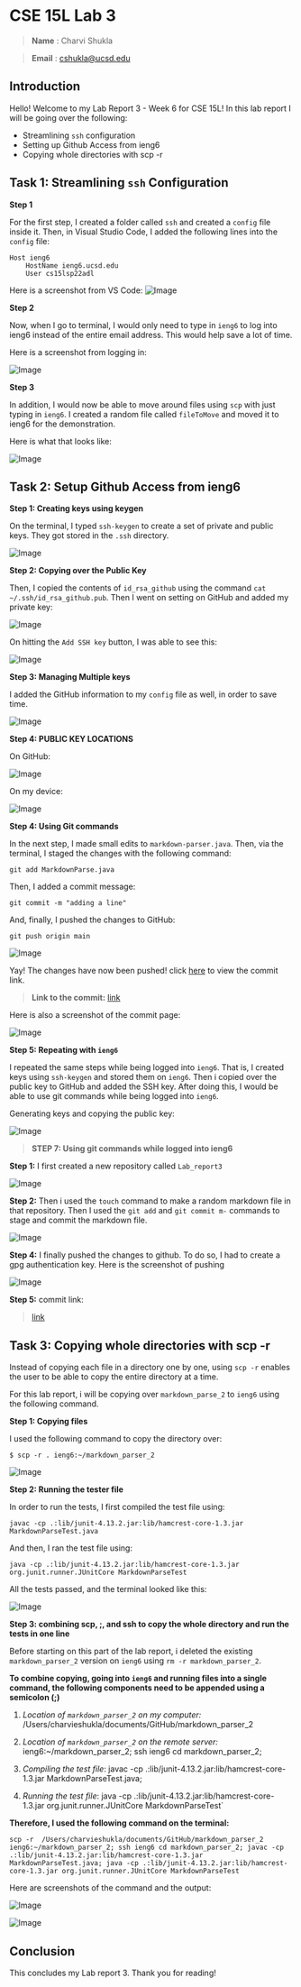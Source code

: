 # CSE 15L Lab 3

> __Name__ : Charvi Shukla 

> __Email__ : cshukla@ucsd.edu 

## Introduction
Hello! Welcome to my Lab Report 3 - Week 6 for CSE 15L!
In this lab report I will be going over the following:
* Streamlining `ssh` configuration 
* Setting up Github Access from ieng6
* Copying whole directories with scp -r

## **Task 1: Streamlining `ssh` Configuration**

**Step 1**

For the first step, I created a folder called `ssh` and created a `config` file inside it. 
Then, in Visual Studio Code, I added the following lines into the `config` file:

```
Host ieng6
    HostName ieng6.ucsd.edu
    User cs15lsp22adl 
```
Here is a screenshot from VS Code:
![Image](Lab3_VSCode.png)

**Step 2**

Now, when I go to terminal, I would only need to type in `ieng6` to log into ieng6 instead of the entire email address. This would help save a lot of time. 

Here is a screenshot from logging in:

![Image](ieng6_working.png)

**Step 3**

In addition, I would now be able to move around files using `scp` with just typing in `ieng6`. I created a random file called `fileToMove` and moved it to ieng6 for the demonstration. 

Here is what that looks like:

![Image](fileToMove.png)


## **Task 2: Setup Github Access from ieng6**

**Step 1: Creating keys using keygen**

On the terminal, I typed `ssh-keygen` to create a set of private and public keys. They got stored in the `.ssh` directory. 

![Image](generating_keys.png)

**Step 2: Copying over the Public Key**

Then, I copied the contents of `id_rsa_github` using the command `cat ~/.ssh/id_rsa_github.pub`. Then I went on setting on GitHub and added my private key:

![Image](private_key.png)


On hitting the `Add SSH key` button, I was able to see this:

![Image](key_added.png)

**Step 3: Managing Multiple keys**

I added the GitHub information to my `config` file as well, in order to save time. 

![Image](config_save.png)

**Step 4: PUBLIC KEY LOCATIONS**

On GitHub: 

![Image](keys_on_github.png)


On my device:

![Image](key_on_mydevice.png)

**Step 4: Using Git commands**

In the next step, I made small edits to `markdown-parser.java`. Then, via the terminal, I staged the changes with the following command:

`git add MarkdownParse.java`

Then, I added a commit message:

`git commit -m "adding a line"`

And, finally, I pushed the changes to GitHub:

`git push origin main`


![Image](git_commit.png)

Yay! The changes have now been pushed! click [here](https://github.com/charvishukla/markdown-parser/commit/853e62b8fb9e4820306a957c9fadda9e8c287606) to view the commit link. 

> **Link to the commit:** [link](https://github.com/charvishukla/markdown-parser/commit/853e62b8fb9e4820306a957c9fadda9e8c287606)

Here is also a screenshot of the commit page:

![Image](commit_page_ss.png)

**Step 5: Repeating with `ieng6`**

I repeated the same steps while being logged into `ieng6`. That is, I created keys using `ssh-keygen` and stored them on `ieng6`. Then i copied over the public key to GitHub and added the SSH key. After doing this, I would be able to use git commands while being logged into `ieng6`.

Generating keys and copying the public key:

![Image](generating_keys2.png)


> **STEP 7: Using git commands while logged into ieng6**

**Step 1:** I first created a new repository called `Lab_report3`

![Image](created_rep.png)

**Step 2:** Then i used the `touch` command to make a random markdown file in that repository. Then I used the `git add` and `git commit m-` commands to stage and commit the markdown file. 

![Image](final_add.png)


**Step 4:** I finally pushed the changes to github. To do so, I had to create a gpg authentication key. Here is the screenshot of pushing

![Image](final.png)

**Step 5:** commit link:

> [link](https://github.com/charvishukla/Lab_report3/commit/63373eb797f57cbbf49ee7af9778b2e7e1c9a7a4)

## **Task 3: Copying whole directories with scp -r**

Instead of copying each file in a directory one by one, using `scp -r` enables the user to be able to copy the entire directory at a time. 

For this lab report, i will be copying over `markdown_parse_2` to `ieng6` using the following command. 

**Step 1: Copying files**

I used the following command to copy the directory over:

`$ scp -r . ieng6:~/markdown_parser_2`

![Image](copying.png)

**Step 2: Running the tester file**

In order to run the tests, I first compiled the test file using:

`javac -cp .:lib/junit-4.13.2.jar:lib/hamcrest-core-1.3.jar MarkdownParseTest.java`

And then, I ran the test file using:

`java -cp .:lib/junit-4.13.2.jar:lib/hamcrest-core-1.3.jar org.junit.runner.JUnitCore MarkdownParseTest`

All the tests passed, and the terminal looked like this:

![Image](test_ran.png)

**Step 3: combining scp, ;, and ssh to copy the whole directory and run the tests in one line**

Before starting on this part of the lab report, i deleted the existing `markdown_parser_2` version on `ieng6` using `rm -r markdown_parser_2`. 

**To combine copying, going into `ieng6` and running files into a single command, the following components need to be appended using a semicolon (;)**

1. _Location of `markdown_parser_2` on my computer:_ /Users/charvieshukla/documents/GitHub/markdown_parser_2

2. _Location of `markdown_parser_2` on the remote server:_ ieng6:~/markdown_parser_2; ssh ieng6 cd markdown_parser_2; 

3. _Compiling the test file_:  javac -cp .:lib/junit-4.13.2.jar:lib/hamcrest-core-1.3.jar MarkdownParseTest.java;

4. _Running the test file_:  java -cp .:lib/junit-4.13.2.jar:lib/hamcrest-core-1.3.jar org.junit.runner.JUnitCore MarkdownParseTest`


**Therefore, I used the following command on the terminal:**

`scp -r  /Users/charvieshukla/documents/GitHub/markdown_parser_2 ieng6:~/markdown_parser_2; ssh ieng6 cd markdown_parser_2; javac -cp .:lib/junit-4.13.2.jar:lib/hamcrest-core-1.3.jar MarkdownParseTest.java; java -cp .:lib/junit-4.13.2.jar:lib/hamcrest-core-1.3.jar org.junit.runner.JUnitCore MarkdownParseTest`


Here are screenshots of the command and the output:

![Image](finalres1.png)

![Image](finalres2.png)




## **Conclusion**
This concludes my Lab report 3. Thank you for reading!
